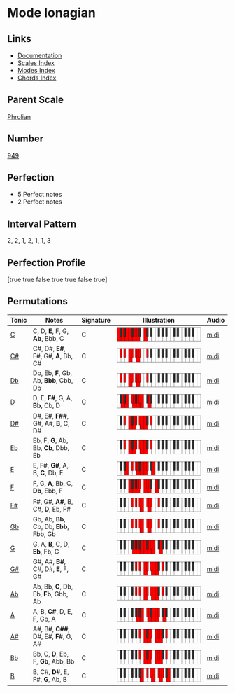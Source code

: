 # Mode Ionagian

## Links

- [Documentation](index.md)
- [Scales Index](Scales.md)
- [Modes Index](Modes.md)
- [Chords Index](Chords.md)

## Parent Scale

[Phrolian](ScalePhrolian.md)

## Number

[949](https://ianring.com/musictheory/scales/949)

## Perfection

- 5 Perfect notes
- 2 Perfect notes

## Interval Pattern

2, 2, 1, 2, 1, 1, 3

## Perfection Profile

[true true false true true false true]

## Permutations

| Tonic | Notes | Signature | Illustration | Audio |
|-------|-------|-----------|--------------|-------|
| [C](ModeCNaturalIonagian.md) | C, D, **E**, F, G, **Ab**, Bbb, C | C | ![CNaturalIonagian](ModeCNaturalIonagian.png) | [midi](https://github.com/edipermadi/music/blob/main/docs/ModeCNaturalIonagian.mid?raw=true) |
| [C#](ModeCSharpIonagian.md) | C#, D#, **E#**, F#, G#, **A**, Bb, C# | C | ![CSharpIonagian](ModeCSharpIonagian.png) | [midi](https://github.com/edipermadi/music/blob/main/docs/ModeCSharpIonagian.mid?raw=true) |
| [Db](ModeDFlatIonagian.md) | Db, Eb, **F**, Gb, Ab, **Bbb**, Cbb, Db | C | ![DFlatIonagian](ModeDFlatIonagian.png) | [midi](https://github.com/edipermadi/music/blob/main/docs/ModeDFlatIonagian.mid?raw=true) |
| [D](ModeDNaturalIonagian.md) | D, E, **F#**, G, A, **Bb**, Cb, D | C | ![DNaturalIonagian](ModeDNaturalIonagian.png) | [midi](https://github.com/edipermadi/music/blob/main/docs/ModeDNaturalIonagian.mid?raw=true) |
| [D#](ModeDSharpIonagian.md) | D#, E#, **F##**, G#, A#, **B**, C, D# | C | ![DSharpIonagian](ModeDSharpIonagian.png) | [midi](https://github.com/edipermadi/music/blob/main/docs/ModeDSharpIonagian.mid?raw=true) |
| [Eb](ModeEFlatIonagian.md) | Eb, F, **G**, Ab, Bb, **Cb**, Dbb, Eb | C | ![EFlatIonagian](ModeEFlatIonagian.png) | [midi](https://github.com/edipermadi/music/blob/main/docs/ModeEFlatIonagian.mid?raw=true) |
| [E](ModeENaturalIonagian.md) | E, F#, **G#**, A, B, **C**, Db, E | C | ![ENaturalIonagian](ModeENaturalIonagian.png) | [midi](https://github.com/edipermadi/music/blob/main/docs/ModeENaturalIonagian.mid?raw=true) |
| [F](ModeFNaturalIonagian.md) | F, G, **A**, Bb, C, **Db**, Ebb, F | C | ![FNaturalIonagian](ModeFNaturalIonagian.png) | [midi](https://github.com/edipermadi/music/blob/main/docs/ModeFNaturalIonagian.mid?raw=true) |
| [F#](ModeFSharpIonagian.md) | F#, G#, **A#**, B, C#, **D**, Eb, F# | C | ![FSharpIonagian](ModeFSharpIonagian.png) | [midi](https://github.com/edipermadi/music/blob/main/docs/ModeFSharpIonagian.mid?raw=true) |
| [Gb](ModeGFlatIonagian.md) | Gb, Ab, **Bb**, Cb, Db, **Ebb**, Fbb, Gb | C | ![GFlatIonagian](ModeGFlatIonagian.png) | [midi](https://github.com/edipermadi/music/blob/main/docs/ModeGFlatIonagian.mid?raw=true) |
| [G](ModeGNaturalIonagian.md) | G, A, **B**, C, D, **Eb**, Fb, G | C | ![GNaturalIonagian](ModeGNaturalIonagian.png) | [midi](https://github.com/edipermadi/music/blob/main/docs/ModeGNaturalIonagian.mid?raw=true) |
| [G#](ModeGSharpIonagian.md) | G#, A#, **B#**, C#, D#, **E**, F, G# | C | ![GSharpIonagian](ModeGSharpIonagian.png) | [midi](https://github.com/edipermadi/music/blob/main/docs/ModeGSharpIonagian.mid?raw=true) |
| [Ab](ModeAFlatIonagian.md) | Ab, Bb, **C**, Db, Eb, **Fb**, Gbb, Ab | C | ![AFlatIonagian](ModeAFlatIonagian.png) | [midi](https://github.com/edipermadi/music/blob/main/docs/ModeAFlatIonagian.mid?raw=true) |
| [A](ModeANaturalIonagian.md) | A, B, **C#**, D, E, **F**, Gb, A | C | ![ANaturalIonagian](ModeANaturalIonagian.png) | [midi](https://github.com/edipermadi/music/blob/main/docs/ModeANaturalIonagian.mid?raw=true) |
| [A#](ModeASharpIonagian.md) | A#, B#, **C##**, D#, E#, **F#**, G, A# | C | ![ASharpIonagian](ModeASharpIonagian.png) | [midi](https://github.com/edipermadi/music/blob/main/docs/ModeASharpIonagian.mid?raw=true) |
| [Bb](ModeBFlatIonagian.md) | Bb, C, **D**, Eb, F, **Gb**, Abb, Bb | C | ![BFlatIonagian](ModeBFlatIonagian.png) | [midi](https://github.com/edipermadi/music/blob/main/docs/ModeBFlatIonagian.mid?raw=true) |
| [B](ModeBNaturalIonagian.md) | B, C#, **D#**, E, F#, **G**, Ab, B | C | ![BNaturalIonagian](ModeBNaturalIonagian.png) | [midi](https://github.com/edipermadi/music/blob/main/docs/ModeBNaturalIonagian.mid?raw=true) |
